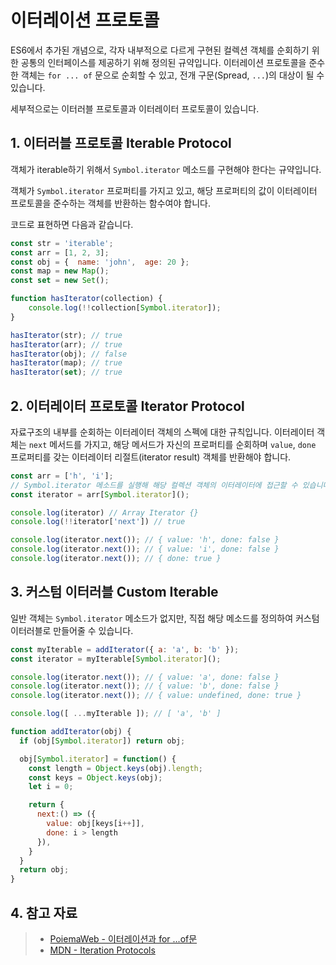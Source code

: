 # 이터레이션 프로토콜

ES6에서 추가된 개념으로, 각자 내부적으로 다르게 구현된 컬렉션 객체를 순회하기 위한 공통의 인터페이스를 제공하기 위해 정의된 규약입니다. 이터레이션 프로토콜을 준수한 객체는  `for ... of` 문으로 순회할 수 있고, 전개 구문(Spread, `...`)의 대상이 될 수 있습니다.

세부적으로는 이터러블 프로토콜과 이터레이터 프로토콜이 있습니다.

## 1. 이터러블 프로토콜 Iterable Protocol

객체가 iterable하기 위해서 `Symbol.iterator` 메소드를 구현해야 한다는 규약입니다. 

객체가 `Symbol.iterator` 프로퍼티를 가지고 있고, 해당 프로퍼티의 값이 이터레이터 프로토콜을 준수하는 객체를 반환하는 함수여야 합니다.

코드로 표현하면 다음과 같습니다.

``` js
const str = 'iterable';
const arr = [1, 2, 3];
const obj = {  name: 'john',  age: 20 };
const map = new Map();
const set = new Set();

function hasIterator(collection) {
	console.log(!!collection[Symbol.iterator]);
}

hasIterator(str); // true
hasIterator(arr); // true
hasIterator(obj); // false
hasIterator(map); // true
hasIterator(set); // true
```



## 2. 이터레이터 프로토콜 Iterator Protocol

자료구조의 내부를 순회하는 이터레이터 객체의 스펙에 대한 규칙입니다. 이터레이터 객체는 `next` 메서드를 가지고, 해당 메서드가 자신의 프로퍼티를 순회하며 `value`, `done` 프로퍼티를 갖는 이터레이터 리절트(iterator result) 객체를 반환해야 합니다. 

``` js
const arr = ['h', 'i'];
// Symbol.iterator 메소드를 실행해 해당 컬렉션 객체의 이터레이터에 접근할 수 있습니다.
const iterator = arr[Symbol.iterator]();

console.log(iterator) // Array Iterator {}
console.log(!!iterator['next']) // true

console.log(iterator.next()); // { value: 'h', done: false } 
console.log(iterator.next()); // { value: 'i', done: false }
console.log(iterator.next()); // { done: true }
```



## 3. 커스텀 이터러블 Custom Iterable

일반 객체는 `Symbol.iterator` 메소드가 없지만, 직접 해당 메소드를 정의하여 커스텀 이터러블로 만들어줄 수 있습니다.

``` js
const myIterable = addIterator({ a: 'a', b: 'b' });
const iterator = myIterable[Symbol.iterator]();

console.log(iterator.next()); // { value: 'a', done: false }
console.log(iterator.next()); // { value: 'b', done: false }
console.log(iterator.next()); // { value: undefined, done: true }

console.log([ ...myIterable ]); // [ 'a', 'b' ]

function addIterator(obj) {
  if (obj[Symbol.iterator]) return obj;

  obj[Symbol.iterator] = function() {
    const length = Object.keys(obj).length;
    const keys = Object.keys(obj);
    let i = 0;

    return {
      next:() => ({ 
        value: obj[keys[i++]],
        done: i > length 
      }),
    }
  }
  return obj;
}
```



## 4. 참고 자료

>- [PoiemaWeb - 이터레이션과 for ...of문](https://poiemaweb.com/es6-iteration-for-of)
>- [MDN - Iteration Protocols](https://developer.mozilla.org/ko/docs/Web/JavaScript/Reference/Iteration_protocols)

